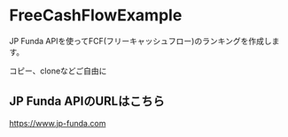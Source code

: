 # FreeCashFlowExample
JP Funda APIを使ってFCF(フリーキャッシュフロー)のランキングを作成します。

コピー、cloneなどご自由に

## JP Funda APIのURLはこちら
https://www.jp-funda.com

